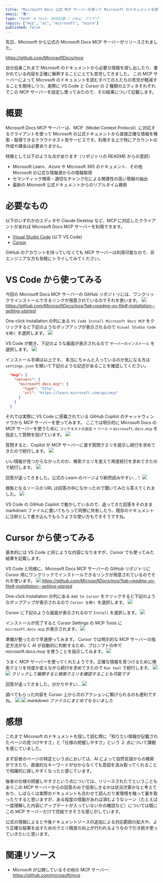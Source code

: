 ```yaml
---
title: "Microsoft Docs 公式 MCP サーバーを使って Microsoft のドキュメントを読みやすくする"
emoji: "📚"
type: "tech" # tech: 技術記事 / idea: アイデア
topics: ["mcp", "ai", "microsoft", "azure"]
published: false
---
```

先日、Microsoft から公式の Microsoft Docs MCP サーバーがリリースされました。

https://github.com/MicrosoftDocs/mcp

自分自身これまで Microsoft のドキュメントから必要な情報を探し出したり、書かれている内容を正確に解釈することにとても苦労してきました。
この MCP サーバーによって Microsoft のドキュメントを読むすべての人たちの苦労が軽減することを期待しつつ、実際に VS Code と Cursor の 2 種類のエディタそれぞれでこの MCP サーバーを設定し使ってみたので、その結果について記載します。

# 概要
Microsoft Docs MCP サーバーは、MCP（Model Context Protocol）に対応するクライアントを使って Microsoft の公式ドキュメントから直接正確な情報を検索・取得できるクラウドホスト型サービスです。利用する上で特にアカウントの作成や課金は必要ありません。

特徴として以下のような点があります（リポジトリの README からの意訳）

- Microsoft Learn、Azure や Microsoft 365 のドキュメント、その他 Microsoft の公式な情報源からの情報取得
- セマンティック検索・適切なチャンク化による関連性の高い情報の抽出
- 最新の Microsoft 公式ドキュメントからのリアルタイム検索

# 必要なもの
以下のいずれかのエディタや Claude Desktop など、MCP に対応したクライアントがあれば Microsoft Docs MCP サーバーを利用できます。

- [Visual Studio Code](https://code.visualstudio.com/) (以下 VS Code)
- [Cursor](https://www.cursor.com/)

GitHub のアカウントを持っていなくても MCP サーバーは利用可能なので、非エンジニアな方も気軽にトライしてみてください。

# VS Code から使ってみる
今回の Microsoft Docs MCP サーバーの GitHub リポジトリには、ワンクリックでインストールできるリンクが用意されているのでそれを使います。
![](/images/microsoft-docs-mcp/1749919038707.png)
*https://github.com/MicrosoftDocs/mcp?tab=readme-ov-file#-installation--getting-started*

One-click Installation の列にある `VS Code Install Microsoft Docs MCP` をクリックすると下記のようなポップアップが表示されるので `Visual Studio Code を開く` を選択します。
![](/images/microsoft-docs-mcp/1749918664594.png)

VS Code が開き、下記のような画面が表示されるので `サーバーのインストール` を選択します。
![](/images/microsoft-docs-mcp/1749919607685.png)

インストール手順は以上です。
本当にちゃんと入っているのか気になる方は `settings.json` を開いて下記のような記述があることを確認してください。

```json:settings.json
  "mcp": {
    "servers": {
      "microsoft.docs.mcp": {
        "type": "http",
        "url": "https://learn.microsoft.com/api/mcp"
      }
    }
  }
```

それでは実際に VS Code に搭載されている GitHub Copilot のチャットウィンドウから MCP サーバーを使ってみます。
ここでは明示的に Microsoft Docs の MCP サーバーを使うために `コンテキストの追加` > `ツール` > `microsoft.docs.mcp` を指定して質問を投げています。
![](/images/microsoft-docs-mcp/1749920180421.png)

質問すると、Copilot が MCP サーバーに渡す質問クエリを提示し続行を求めてきたので続行します。
![](/images/microsoft-docs-mcp/1749920327092.png)

いい情報が見つからなかったのか、検索クエリを変えて再度続行を求めてきたので続行します。
![](/images/microsoft-docs-mcp/1749920417309.png)

回答が返ってきました。公式の Learn のページより断然読みやすい…！
![](/images/microsoft-docs-mcp/1749920619661.png)

根拠となるソースの URL は回答の中になかったので聞いてみたら答えてくれました。
![](/images/microsoft-docs-mcp/1749920807532.png)

VS Code の GitHub Copilot で動かしているので、返ってきた回答をそのまま markdown ファイルに書いてもらって同僚に共有したり、既存のドキュメントに注釈として書き込んでもらうような使い方もできそうですね。

# Cursor から使ってみる
基本的には VS Code と同じような内容になりますが、Cursor でも使ってみた結果を記載します。

VS Code と同様に、Microsoft Docs MCP サーバーの GitHub リポジトリに Cursor 用にワンクリックでインストールできるリンクが用意されているのでそれを使います。
![](/images/microsoft-docs-mcp/1749919038707.png)
*https://github.com/MicrosoftDocs/mcp?tab=readme-ov-file#-installation--getting-started*

One-click Installation の列にある `Add to Cursor` をクリックすると下記のようなポップアップが表示されるので `Cursor を開く` を選択します。
![](/images/microsoft-docs-mcp/1749921737839.png)

Cursor に下記のような画面が表示されるので `Install` を選択します。
![](/images/microsoft-docs-mcp/1749921712429.png)

インストールが完了すると Cursor Settings の MCP Tools に `microsoft.docs.mcp` が表示されます。
![](/images/microsoft-docs-mcp/1749946777068.png)

準備が整ったので早速使ってみます。
Cursor では明示的な MCP サーバーの指定方法がなく AI が自動的に判断するため、プロンプトの中で microsoft.docs.mcp を使うことを指示してみます。
![](/images/microsoft-docs-mcp/1749957108093.png)

うまく MCP サーバーを使ってくれたようです。正確な情報を見つけるために検索クエリを何度か変えながら続行を求めてきたので `Run tool` で続行します。
![](/images/microsoft-docs-mcp/1749957130775.png)
![](/images/microsoft-docs-mcp/1749957147622.png)
*クリックして展開すると検索クエリを確認することも可能です*

回答が返ってきました。分かりやすい…
![](/images/microsoft-docs-mcp/1749957161674.png)

調べてもらった内容を Cursor 上から次のアクションに繋げられるのも便利ですね。
![](/images/microsoft-docs-mcp/1749957678697.png)
![](/images/microsoft-docs-mcp/1749957722342.png)
*markdown ファイルにまとめてもらいました*

# 感想
これまで Microsoft のドキュメントを探して読む際に「知りたい情報が記載されたページの見つけやすさ」と「仕様の把握しやすさ」という ２ 点について課題を感じていました。

まず前者のページの特定という点においては、AI によって自然言語からの検索ができたり、直接的なキーワードが分からなくても意図を汲み取ってくれることで飛躍的に探しやすくなったと感じています。

後者の仕様の把握しやすさという点については、リリースされたてということもありこの MCP サーバーからの回答のみで信用しきるかは状況次第かなと考えており、しばらくは実際のドキュメントも合わせて読んだり実環境を触って裏を取ったりすると思いますが、ある程度の情報があれば済むようなシーン（たとえば一度理解した内容にアップデートが入っていないかの確認など）については既にこの MCP サーバーだけで完結できそうな感じがしています。

公式の情報によると今後ドキュメントソースの追加による対応範囲の拡大や、より正確な結果を出すためのクエリ精度の向上が行われるようなので引き続き使っていきたいと思います。

# 関連リソース
- Microsoft が公開しているその他の MCP サーバー: https://github.com/microsoft/mcp
